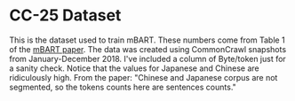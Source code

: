 # CC-25 Dataset

This is the dataset used to train mBART. These numbers come from Table 1
of the [mBART paper](https://arxiv.org/pdf/2001.08210.pdf). The data was created using
CommonCrawl snapshots from January-December 2018. I've included a column of
Byte/token just for a sanity check. Notice that the values for Japanese and Chinese
are ridiculously high. From the paper: "Chinese and Japanese corpus are not segmented, so the
tokens counts here are sentences counts."